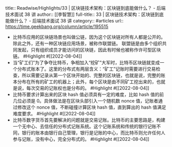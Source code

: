 title:: Readwise/Highlights/33 | 区块链技术架构：区块链到底能做什么？ - 后端技术面试 38 讲
author:: [[李智慧]]
full-title:: 33 | 区块链技术架构：区块链到底能做什么？ - 后端技术面试 38 讲
category:: #articles
url:: https://time.geekbang.org/column/article/195515
- 比特币应用的区块链场景也叫做公链，因为这个区块链对所有人都是公开的。除此之外，还有一种区块链应用场景，被称作联盟链。
  联盟链是由多个组织共同发起，只有组织成员才能访问的区块链，因此有时候也被称作许可型区块链。 #Highlight #[[2022-08-04]]
- 当“矿工们”为了争夺比特币，争相加入“挖矿”大军时，比特币区块链就变成一个分布式账本了。这里的分布式有两层含义：“矿工”记账时需要进行交易检查，所以需要记录从第一个区块开始的、完整的区块链，也就是说，完整的账本分布在所有的矿工的机器上；此外，每个区块是由不同矿工挖出来的，也就是说，每次交易的记账权也是分布的。 #Highlight #[[2022-08-04]]
- 比特币要求计算出来的区块 hash 值必须具有一定的难度，比如 hash 值的前几位必须是 0。具体做法是在区块头部引入一个随机数 nonce 值，记账者通过修改这个 nonce 值，不断碰撞计算区块 hash 值，直到算出的 hash 值满足难度要求。 #Highlight #[[2022-08-04]]
- 比特币数字货币首先要解决的问题就是交易记账。比特币的主要思路是，构建一个无中心、去信任的分布式记账系统。这个记账系统和传统的银行记账不同，银行的账本由银行自己管理，银行是记账的中心，而比特币则允许任何人参与记账，没有中心，完全分布式的。 #Highlight #[[2022-08-04]]